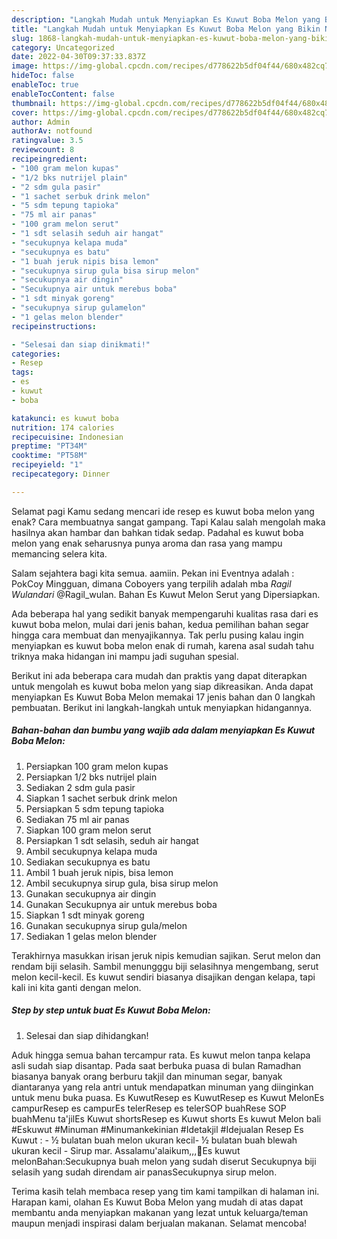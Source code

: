 ```yaml
---
description: "Langkah Mudah untuk Menyiapkan Es Kuwut Boba Melon yang Bikin Ngiler, Buat Buka Puasa Enak"
title: "Langkah Mudah untuk Menyiapkan Es Kuwut Boba Melon yang Bikin Ngiler, Buat Buka Puasa Enak"
slug: 1868-langkah-mudah-untuk-menyiapkan-es-kuwut-boba-melon-yang-bikin-ngiler-buat-buka-puasa-enak
category: Uncategorized
date: 2022-04-30T09:37:33.837Z
image: https://img-global.cpcdn.com/recipes/d778622b5df04f44/680x482cq70/es-kuwut-boba-melon-foto-resep-utama.jpg
hideToc: false
enableToc: true
enableTocContent: false
thumbnail: https://img-global.cpcdn.com/recipes/d778622b5df04f44/680x482cq70/es-kuwut-boba-melon-foto-resep-utama.jpg
cover: https://img-global.cpcdn.com/recipes/d778622b5df04f44/680x482cq70/es-kuwut-boba-melon-foto-resep-utama.jpg
author: Admin
authorAv: notfound
ratingvalue: 3.5
reviewcount: 8
recipeingredient:
- "100 gram melon kupas"
- "1/2 bks nutrijel plain"
- "2 sdm gula pasir"
- "1 sachet serbuk drink melon"
- "5 sdm tepung tapioka"
- "75 ml air panas"
- "100 gram melon serut"
- "1 sdt selasih seduh air hangat"
- "secukupnya kelapa muda"
- "secukupnya es batu"
- "1 buah jeruk nipis bisa lemon"
- "secukupnya sirup gula bisa sirup melon"
- "secukupnya air dingin"
- "Secukupnya air untuk merebus boba"
- "1 sdt minyak goreng"
- "secukupnya sirup gulamelon"
- "1 gelas melon blender"
recipeinstructions:

- "Selesai dan siap dinikmati!"
categories:
- Resep
tags:
- es
- kuwut
- boba

katakunci: es kuwut boba 
nutrition: 174 calories
recipecuisine: Indonesian
preptime: "PT34M"
cooktime: "PT58M"
recipeyield: "1"
recipecategory: Dinner

---
```



Selamat pagi Kamu sedang mencari ide resep es kuwut boba melon yang enak? Cara membuatnya sangat gampang. Tapi Kalau salah mengolah maka hasilnya akan hambar dan bahkan tidak sedap. Padahal es kuwut boba melon yang enak seharusnya punya aroma dan rasa yang mampu memancing selera kita.


Salam sejahtera bagi kita semua. aamiin. Pekan ini Eventnya adalah : PokCoy Mingguan, dimana Coboyers yang terpilih adalah mba *Ragil Wulandari* @Ragil_wulan. Bahan Es Kuwut Melon Serut yang Dipersiapkan.

Ada beberapa hal yang sedikit banyak mempengaruhi kualitas rasa dari es kuwut boba melon, mulai dari jenis bahan, kedua pemilihan bahan segar hingga cara membuat dan menyajikannya. Tak perlu pusing kalau ingin menyiapkan es kuwut boba melon enak di rumah, karena asal sudah tahu triknya maka hidangan ini mampu jadi suguhan spesial.


Berikut ini ada beberapa cara mudah dan praktis yang dapat diterapkan untuk mengolah es kuwut boba melon yang siap dikreasikan. Anda dapat menyiapkan Es Kuwut Boba Melon memakai 17 jenis bahan dan 0 langkah pembuatan. Berikut ini langkah-langkah untuk menyiapkan hidangannya.

<!--inarticleads1-->

##### Bahan-bahan dan bumbu yang wajib ada dalam menyiapkan Es Kuwut Boba Melon:

1. Persiapkan 100 gram melon kupas
1. Persiapkan 1/2 bks nutrijel plain
1. Sediakan 2 sdm gula pasir
1. Siapkan 1 sachet serbuk drink melon
1. Persiapkan 5 sdm tepung tapioka
1. Sediakan 75 ml air panas
1. Siapkan 100 gram melon serut
1. Persiapkan 1 sdt selasih, seduh air hangat
1. Ambil secukupnya kelapa muda
1. Sediakan secukupnya es batu
1. Ambil 1 buah jeruk nipis, bisa lemon
1. Ambil secukupnya sirup gula, bisa sirup melon
1. Gunakan secukupnya air dingin
1. Gunakan Secukupnya air untuk merebus boba
1. Siapkan 1 sdt minyak goreng
1. Gunakan secukupnya sirup gula/melon
1. Sediakan 1 gelas melon blender


Terakhirnya masukkan irisan jeruk nipis kemudian sajikan. Serut melon dan rendam biji selasih. Sambil menungggu biji selasihnya mengembang, serut melon kecil-kecil. Es kuwut sendiri biasanya disajikan dengan kelapa, tapi kali ini kita ganti dengan melon. 

<!--inarticleads2-->

##### Step by step untuk buat Es Kuwut Boba Melon:


1. Selesai dan siap dihidangkan!

Aduk hingga semua bahan tercampur rata. Es kuwut melon tanpa kelapa asli sudah siap disantap. Pada saat berbuka puasa di bulan Ramadhan biasanya banyak orang berburu takjil dan minuman segar, banyak diantaranya yang rela antri untuk mendapatkan minuman yang diinginkan untuk menu buka puasa. Es KuwutResep es KuwutResep es Kuwut MelonEs campurResep es campurEs telerResep es telerSOP buahRese SOP buahMenu ta&#39;jilEs Kuwut shortsResep es Kuwut shorts Es kuwut Melon bali #Eskuwut #Minuman #Minumankekinian #Idetakjil #Idejualan Resep Es Kuwut : - ½ bulatan buah melon ukuran kecil- ½ bulatan buah blewah ukuran kecil - Sirup mar. Assalamu&#39;alaikum,,,📌Es kuwut melonBahan:Secukupnya buah melon yang sudah diserut Secukupnya biji selasih yang sudah direndam air panasSecukupnya sirup melon. 

Terima kasih telah membaca resep yang tim kami tampilkan di halaman ini. Harapan kami, olahan Es Kuwut Boba Melon yang mudah di atas dapat membantu anda menyiapkan makanan yang lezat untuk keluarga/teman maupun menjadi inspirasi dalam berjualan makanan. Selamat mencoba!
